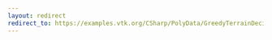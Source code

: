 ```yaml
---
layout: redirect
redirect_to: https://examples.vtk.org/CSharp/PolyData/GreedyTerrainDecimation/
---
```

